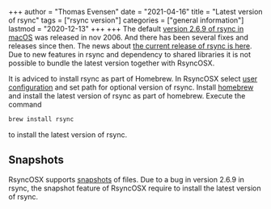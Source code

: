 +++
author = "Thomas Evensen"
date = "2021-04-16"
title =  "Latest version of rsync"
tags = ["rsync version"]
categories = ["general information"]
lastmod = "2020-12-13"
+++
+++
The default [version 2.6.9 of rsync in macOS](https://download.samba.org/pub/rsync/NEWS#2.6.9) was released in nov 2006. And  there has been several fixes and releases since then. The news about [the current release of rsync is here](https://download.samba.org/pub/rsync/NEWS). Due to new features in rsync and dependency to shared libraries it is not possible to bundle the latest version together with RsyncOSX.

It is adviced to install rsync as part of Homebrew. In RsyncOSX select [user configuration](/post/normalsettings/) and set path for optional version of rsync. Install [homebrew](https://brew.sh/) and install the latest version of rsync as part of homebrew. Execute the command

```bash
brew install rsync
```
to install the latest version of rsync.

## Snapshots

RsyncOSX supports [snapshots](/post/snapshots/) of files. Due to a bug in version 2.6.9 in rsync, the snapshot feature of RsyncOSX require to install the latest version of rsync.
